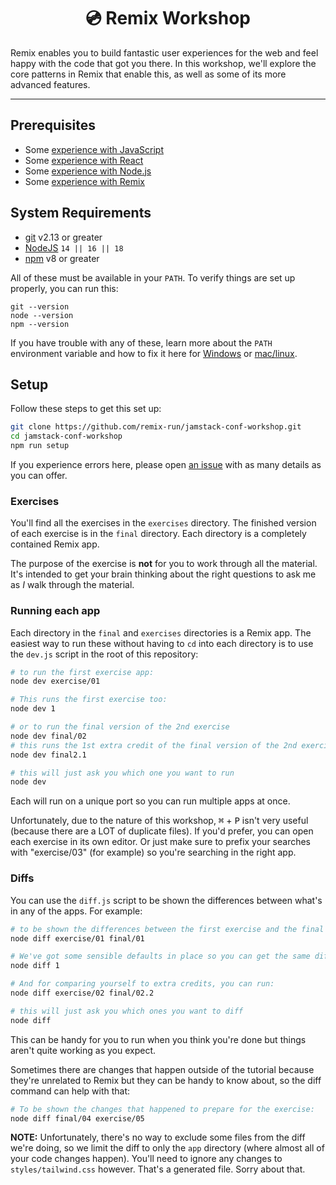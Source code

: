 <div>
  <h1 align="center">💿 Remix Workshop</h1>
  <p>
    Remix enables you to build fantastic user experiences for the web and feel
    happy with the code that got you there. In this workshop, we'll explore
    the core patterns in Remix that enable this, as well as some of its more
    advanced features.
  </p>
</div>

<hr />

## Prerequisites

- Some
  [experience with JavaScript](https://kentcdodds.com/blog/javascript-to-know-for-react)
- Some [experience with React](https://kcd.im/beginner-react)
- Some [experience with Node.js](https://nodejs.dev/learn)
- Some [experience with Remix](https://remix.run/docs/en/v1/tutorials/blog)

## System Requirements

- [git][git] v2.13 or greater
- [NodeJS][node] `14 || 16 || 18`
- [npm][npm] v8 or greater

All of these must be available in your `PATH`. To verify things are set up
properly, you can run this:

```shell
git --version
node --version
npm --version
```

If you have trouble with any of these, learn more about the `PATH` environment
variable and how to fix it here for [Windows][win-path] or
[mac/linux][mac-path].

## Setup

Follow these steps to get this set up:

```sh
git clone https://github.com/remix-run/jamstack-conf-workshop.git
cd jamstack-conf-workshop
npm run setup
```

If you experience errors here, please open [an issue][issue] with as many
details as you can offer.

### Exercises

You'll find all the exercises in the `exercises` directory. The finished version
of each exercise is in the `final` directory. Each directory is a completely
contained Remix app.

The purpose of the exercise is **not** for you to work through all the material.
It's intended to get your brain thinking about the right questions to ask me as
_I_ walk through the material.

### Running each app

Each directory in the `final` and `exercises` directories is a Remix app. The
easiest way to run these without having to `cd` into each directory is to use
the `dev.js` script in the root of this repository:

```sh
# to run the first exercise app:
node dev exercise/01

# This runs the first exercise too:
node dev 1

# or to run the final version of the 2nd exercise
node dev final/02
# this runs the 1st extra credit of the final version of the 2nd exercise
node dev final2.1

# this will just ask you which one you want to run
node dev
```

Each will run on a unique port so you can run multiple apps at once.

Unfortunately, due to the nature of this workshop, <kbd>⌘</kbd> + <kbd>P</kbd>
isn't very useful (because there are a LOT of duplicate files). If you'd prefer,
you can open each exercise in its own editor. Or just make sure to prefix your
searches with "exercise/03" (for example) so you're searching in the right app.

### Diffs

You can use the `diff.js` script to be shown the differences between what's in
any of the apps. For example:

```sh
# to be shown the differences between the first exercise and the final version:
node diff exercise/01 final/01

# We've got some sensible defaults in place so you can get the same diff as above with:
node diff 1

# And for comparing yourself to extra credits, you can run:
node diff exercise/02 final/02.2

# this will just ask you which ones you want to diff
node diff
```

This can be handy for you to run when you think you're done but things aren't
quite working as you expect.

Sometimes there are changes that happen outside of the tutorial because they're
unrelated to Remix but they can be handy to know about, so the diff command can
help with that:

```sh
# To be shown the changes that happened to prepare for the exercise:
node diff final/04 exercise/05
```

**NOTE:** Unfortunately, there's no way to exclude some files from the diff
we're doing, so we limit the diff to only the `app` directory (where almost all
of your code changes happen). You'll need to ignore any changes to
`styles/tailwind.css` however. That's a generated file. Sorry about that.

<!-- prettier-ignore-start -->
[npm]: https://www.npmjs.com/
[node]: https://nodejs.org
[git]: https://git-scm.com/
[build-badge]: https://img.shields.io/github/workflow/status/remix-run/jamstack-conf-workshop/%E2%9C%85%20Validate/main?logo=github&style=flat-square
[build]: https://github.com/remix-run/jamstack-conf-workshop/actions?query=workflow%3Avalidate
[license-badge]: https://img.shields.io/badge/license-GPL%203.0%20License-blue.svg?style=flat-square
[license]: https://github.com/remix-run/jamstack-conf-workshop/blob/main/LICENSE.md
[win-path]: https://www.howtogeek.com/118594/how-to-edit-your-system-path-for-easy-command-line-access/
[mac-path]: http://stackoverflow.com/a/24322978/971592
[issue]: https://github.com/remix-run/jamstack-conf-workshop/issues/new
<!-- prettier-ignore-end -->
